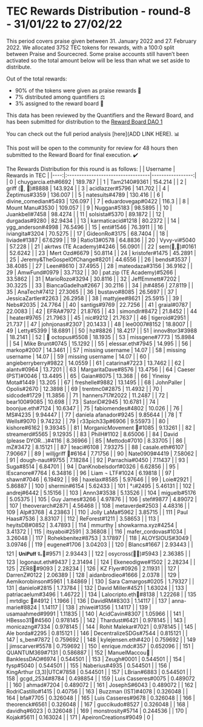 
# TEC Rewards Distribution - round-8  - 31/01/22 to 27/02/22
This period covers praise given between 31. January 2022 and 27. February 2022. We allocated 3752 TEC tokens for rewards, with a 100:0 split between Praise and Sourcecred. Some praise accounts still haven’t been activated so the total amount below will be less than what we set aside to distribute.

Out of the total rewards:

* 90% of the tokens were given as praise rewards :pray:
* 7% distributed among quantifiers :balance_scale:
* 3% assigned to the reward board :memo:

This data has been reviewed by the Quantifiers and the Reward Board, and has been submitted for distribution to the [Reward Board DAO 1](https://xdai.aragon.blossom.software/#/rewardboardtec/)


You can check out the full period analysis [here](ADD LINK HERE). :bar_chart:

This post will be open to the community for review for 48 hours then submitted to the Reward Board for final execution. :heavy_check_mark:

The Rewards Distribution for this round is as follows:
|     | Username                          |   Rewards in TEC |
|----:|:----------------------------------|-----------------:|
|   0 | chuygarcia.eth#6692               |       189.787    |
|   1 | Tam2140#9361                      |       154.214    |
|   2 | griff (💜, 💜)#8888               |       143.924    |
|   3 | acidlazzer#5796                   |       141.702    |
|   4 | Zeptimus#3359                     |       136.007    |
|   5 | natesuits#4789                    |       130.416    |
|   6 | divine_comedian#5493              |       126.097    |
|   7 | eduardovegap#0422                 |       116.3      |
|   8 | Mount Manu#3530                   |       109.057    |
|   9 | Nuggan#5183                       |        98.5895   |
|  10 | Juankbell#7458                    |        98.4274   |
|  11 | solsista#5370                     |        89.1872   |
|  12 | durgadas#9280                     |        82.9434   |
|  13 | karmaticacid#1218                 |        80.2372   |
|  14 | ygg_anderson#4998                 |        76.5496   |
|  15 | enti#1546                         |        76.3911   |
|  16 | iviangita#3204                    |        70.5275   |
|  17 | GideonRo#3175                     |        68.7404   |
|  18 | liviade#1387                      |        67.6299   |
|  19 | Ratio13#0578                      |        64.8836   |
|  20 | Vyvy-vi#5040                      |        57.228    |
|  21 | akrtws (TE Academy)#4246          |        56.0901   |
|  22 | sem(🌸,🐝)#0161                   |        52.6242   |
|  23 | Mert Ozd#6679                     |        50.8114   |
|  24 | kristofer#1475                    |        45.2891   |
|  25 | Jeremy&TheGospelOfChange#8201     |        44.6556   |
|  26 | bends#3537                        |        38.4085   |
|  27 | Leen#8610                         |        37.4955   |
|  28 | mateodaza#3156                    |        36.9162   |
|  29 | AmwFund#0979                      |        33.7132   |
|  30 | pat.zip (TE Academy)#5266         |        33.5862   |
|  31 | MarioRozo#3294                    |        30.8116   |
|  32 | JeffEmmett#7202                   |        30.3225   |
|  33 | BiancaGadelha#2667                |        30.2116   |
|  34 | jh#4856                           |        27.8119   |
|  35 | AnaTech#7412                      |        27.3065   |
|  36 | bustavo#8085                      |        26.5697   |
|  37 | JessicaZartler#2263               |        26.2958   |
|  38 | mattyjee#8621                     |        25.5915   |
|  39 | Nebs#2035                         |        24.7764   |
|  40 | santigs#9769                      |        22.7256   |
|  41 | graial#0787                       |        22.0083   |
|  42 | EFRA#7972                         |        21.8765   |
|  43 | simondlr#8472                     |        21.8452   |
|  44 | heater#9765                       |        21.7963   |
|  45 | nic#9212                          |        21.7637   |
|  46 | tigeroid#2951                     |        21.737    |
|  47 | johnjonas#2307                    |        20.1433   |
|  48 | lee0007#8152                      |        18.8007   |
|  49 | Letty#5399                        |        18.6891   |
|  50 | hz#8826                           |        18.4217   |
|  51 | innov8tor3#3988                   |        18.2141   |
|  52 | 🐙 octopus#5508                   |        18.1935   |
|  53 | missgene#7773                     |        15.8984   |
|  54 | Mike Brunt#0745                   |        15.1292   |
|  55 | elessar.eth#7945                  |        14.995    |
|  56 | markop#2007                       |        14.3461   |
|  57 | missing username                  |        14.07     |
|  58 | missing username                  |        14.07     |
|  59 | missing username                  |        14.07     |
|  60 | angieberryberry#9822              |        14.0559   |
|  61 | catarina#7223                     |        13.7462   |
|  62 | alantv#0964                       |        13.7201   |
|  63 | MargaritaDave#8576                |        13.4756   |
|  64 | Caeser (PST)#0046                 |        13.4495   |
|  65 | Gaian#8075                        |        13.368    |
|  66 | Yineisy Mota#1449                 |        13.205    |
|  67 | freshelle#9882                    |        13.1495   |
|  68 | JohnPaller | Opolis#2670          |        12.3898   |
|  69 | trentmc0#2875                     |        11.4932   |
|  70 | sidcode#1729                      |        11.3856   |
|  71 | hanners717#2022                   |        11.2487   |
|  72 | bear100#9085                      |        10.698    |
|  73 | SatoriD#2945                      |        10.6781   |
|  74 | boonjue.eth#7124                  |        10.6347   |
|  75 | fabiomendes#4802                  |        10.026    |
|  76 | MS#4235                           |         9.94447  |
|  77 | daniela afanador#9245             |         9.85644  |
|  78 | T Wells#9070                      |         9.74232  |
|  79 | r33pich33p#6906                   |         9.55973  |
|  80 | kishore#6162                      |         9.39345  |
|  81 | MorganicMovement 🍄#1085          |         9.13261  |
|  82 | streamerd#5565                    |         9.12935  |
|  83 | PhilH#1102                        |         8.65006  |
|  84 | David (please DYOR...)#4116       |         8.36966  |
|  85 | Mettodo#7010                      |         8.33705  |
|  86 | mZ#3472                           |         8.15121  |
|  87 | teaci#6108                        |         7.93275  |
|  88 | casale.eth#6107                   |         7.90667  |
|  89 | willjgriff 🐝#6164                |         7.71756  |
|  90 | Nate0909#4419                     |         7.58062  |
|  91 | dough-naut#9755                   |         7.18284  |
|  92 | Parrachia#0450                    |         7.11437  |
|  93 | Suga#8514                         |         6.84701  |
|  94 | DanKnobelsdorf#0326               |         6.62856  |
|  95 | lEscanore#7764                    |         6.34816  |
|  96 | Liam ¬ LTF#1024                   |         6.19818  |
|  97 | shawn#7046                        |         6.19492  |
|  98 | haxelax#8585                      |         5.97646  |
|  99 | Loie#2921                         |         5.86887  |
| 100 | shermin#6154                      |         5.62433  |
| 101 | °⫰#2495                           |         5.46131  |
| 102 | andrej#6442                       |         5.15156  |
| 103 | Annn3#3538                        |         5.13526  |
| 104 | miguelb#5176                      |         5.05375  |
| 105 | Guy James#3266                    |         4.97876  |
| 106 | stef#9877                         |         4.89072  |
| 107 | theoverarch#2871                  |         4.56468  |
| 108 | metaverde#2503                    |         4.48316  |
| 109 | Alp#3768                          |         4.23863  |
| 110 | Jolly LaMa#5962                   |         3.85715  |
| 111 | Paul Haas#7536                    |         3.83107  |
| 112 | ReForest#1211                     |         3.58653  |
| 113 | heyitsDB#0852                     |         3.47893  |
| 114 | mmurthy | showkarma.xyz#4254      |         3.41372  |
| 115 | itsyaboi#2591                     |         3.36808  |
| 116 | mafer_cordovas#1034               |         3.26048  |
| 117 | Rohekbenitez#8753                 |         3.17897  |
| 118 | ALOYSIOUS#3049                    |         3.09746  |
| 119 | eugene#1706                       |         3.04203  |
| 120 | Blancs#1667                       |         2.93443  |
| 121 | 𝗨𝗻𝗶𝗣𝘂𝗳𝗳 🜐🐙#9571                  |         2.93443  |
| 122 | osycross(🦎🦎)#5943               |         2.36385  |
| 123 | logonaut.eth#9437                 |         2.31494  |
| 124 | Ekeneodigwe#1502                  |         2.28234  |
| 125 | ZER8🧠#9093                       |         2.28234  |
| 126 | KZ Flyer#0926                     |         2.11931  |
| 127 | DarrenZ#0122                      |         2.06389  |
| 128 | aidanbrodieo#1666                 |         2.0378   |
| 129 | Aemikorobinson#5961               |         1.84869  |
| 130 | Sara Camargos#0205                |         1.79327  |
| 131 | danielo#2815                      |         1.73784  |
| 132 | David Miller#4521                 |         1.63024  |
| 133 | patriacaelum#3496                 |         1.46722  |
| 134 | Lalocripto.eth🏴#8138             |         1.22268  |
| 135 | mrtdlgc 🐝#4912                   |         1.1966   |
| 136 | DavidRM#8303                      |         1.14117  |
| 137 | anna-marie#8824                   |         1.14117  |
| 138 | zhiwei#1356                       |         1.14117  |
| 139 | usamaahmed#9991                   |         1.11835  |
| 140 | AcidCavin#8307                    |         1.05966  |
| 141 | HBesso31🐙#4560                   |         0.978145 |
| 142 | Thardust#6421                     |         0.978145 |
| 143 | monicazng#7334                    |         0.978145 |
| 144 | Rohit Malekar#7021                |         0.978145 |
| 145 | Ale borda#2295                    |         0.815121 |
| 146 | DecentralizeSDGs#7544             |         0.815121 |
| 147 | s_ben#7872                        |         0.759692 |
| 148 | kylejensen.eth#420                |         0.759692 |
| 149 | jimscarver#5578                   |         0.759692 |
| 150 | enrique.mdc#357                   |         0.652096 |
| 151 | QUANTUM369#7131                   |         0.586887 |
| 152 | ManuelMaccou🏴 | BanklessDAO#6974 |         0.544501 |
| 153 | Zeugh#0001                        |         0.544501 |
| 154 | fysp#5040                         |         0.544501 |
| 155 | Naberius#4935                     |         0.544501 |
| 156 | KingArthur (3,3)|UTC#7858         |         0.544501 |
| 157 | LBrian#6883                       |         0.544501 |
| 158 | gcgd_2534#8784                    |         0.498854 |
| 159 | Luis  Casseres#0075               |         0.489072 |
| 160 | ahmad#7204                        |         0.489072 |
| 161 | JosephS#6043                      |         0.489072 |
| 162 | RodriCastillo#1415                |         0.40756  |
| 163 | Buzzman (IST)#4078                |         0.326048 |
| 164 | bfa#7705                          |         0.326048 |
| 165 | Luis Casseres#9678                |         0.326048 |
| 166 | theorenck#6561                    |         0.326048 |
| 167 | guccikudo#8527                    |         0.326048 |
| 168 | davidhq#6023                      |         0.326048 |
| 169 | monstrosity#5714                  |         0.244536 |
| 170 | Kojak#5611                        |         0.163024 |
| 171 | ApeironCreations#9049             |         0        |